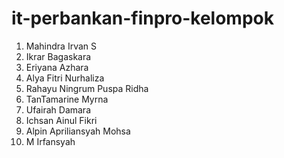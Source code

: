 ﻿# it-perbankan-finpro-kelompok
1. Mahindra Irvan S
2. Ikrar Bagaskara
3. Eriyana Azhara
4. Alya Fitri Nurhaliza
5. Rahayu Ningrum Puspa Ridha
6. TanTamarine Myrna
7. Ufairah Damara
8. Ichsan Ainul Fikri
9. Alpin Apriliansyah Mohsa
10. M Irfansyah
